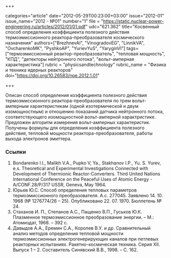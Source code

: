 +++

categories="article"
date="2012-05-29T00:23:00+03:00"
issue="2012-01"
issue_name="2012 - №01"
number="1"
file = "https://static.nuclear-power-engineering.ru/articles/2012/01/01.pdf"
udc="621.362"
title="Косвенный способ определения коэффициента полезного действия термоэмиссионного реактора-преобразователя космического назначения"
authors=["BrezhnevAI", "VinogradovEG", "LinnikVA", "OvcharenkoMK", "PyshkoAP", "YurievYuS", "YaryginVI"]
tags=["термоэмиссионный реактор-преобразователь", "тепловая мощность", "КПД", "детекторы нейтронного потока", "вольт-амперная характеристика"]
rubric = "physicsandtechnology"
rubric_name = "Физика и техника ядерных реакторов"
doi="https://doi.org/10.26583/npe.2012.1.01"

+++

Описан способ определения коэффициента полезного действия термоэмиссионного реактора-преобразователя по трем вольт-амперным характеристикам (одной изотермической и двум изомощностным) и отношению показаний датчика нейтронного потока, соответствующего изомощностной вольт-амперной характристике. Предложен алгоритм измерения вольт-амперных характеристик. Получены формулы для определения коэффициента полезного действия, тепловой мощности реактора-преобразователя, работы выхода электронов эмиттера.

### Ссылки

1. Bondarenko I.I., Malikh V.A., Pupko V, Ya., Stakhanov I.P., Yu. S. Yurev, e.s. Theoretical and Experimental Investigations Connected with Development of Thermionic Reactor-Converters. Third United Nations International Conference on the Peaceful Uses of Atomic Energy -A/CONF.28/P/317 USSR, Geneva, May 1964.
2. Юрьев Ю.С. Способ определения тепловых параметров термоэмиссионного преобразователя. А.с. 277045. Заявлено 14. 10. 1968 (№ 1276774/26 – 25). Опубликовано 22. 07. 1970. Бюллетень № 24.
3. Стаханов И. П., Степанов А.С., Пащенко В.П., Гуськов Ю.К. Плазменное термоэмиссионное преобразование энергии. – М.: Атомиздат, 1968. – 392 с.
4. Давыдов А.А., Еремин С.А., Королев В.У. и др. Сравнительный анализ методов определения тепловой мощности термоэмиссионных электрогенерирующих каналов при петлевых реакторных испытаниях. Ракетно-космическая техника. Серия XII. Выпуск 1 – 2. Составитель Синявский В.В., 1998. – С. 162.